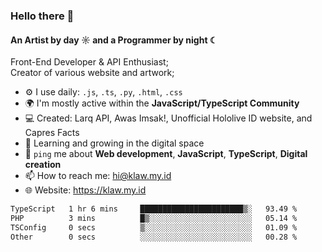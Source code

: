 ### Hello there 👋
#### An Artist by day ☼ and a Programmer by night ☾

Front-End Developer & API Enthusiast;<br>
Creator of various website and artwork;

- ⚙️ I use daily: `.js`, `.ts`, `.py`, `.html`, `.css` 
- 🌍 I'm mostly active within the **JavaScript/TypeScript Community**
- 💻 Created: Larq API, Awas Imsak!, Unofficial Hololive ID website, and Capres Facts
- 🌱 Learning and growing in the digital space
- 💬 `ping` me about **Web development**, **JavaScript**, **TypeScript**, **Digital creation**
- 📫 How to reach me: hi@klaw.my.id
- 🌐 Website: https://klaw.my.id

<!--START_SECTION:waka-->

```txt
TypeScript   1 hr 6 mins     ███████████████████████▒░   93.49 %
PHP          3 mins          █▒░░░░░░░░░░░░░░░░░░░░░░░   05.14 %
TSConfig     0 secs          ▒░░░░░░░░░░░░░░░░░░░░░░░░   01.09 %
Other        0 secs          ░░░░░░░░░░░░░░░░░░░░░░░░░   00.28 %
```

<!--END_SECTION:waka-->

<!--unk0e-ctrlmd-blitzh-Klöggr-https://codepen.io/nikillpop/pen/VdJjJW-->
